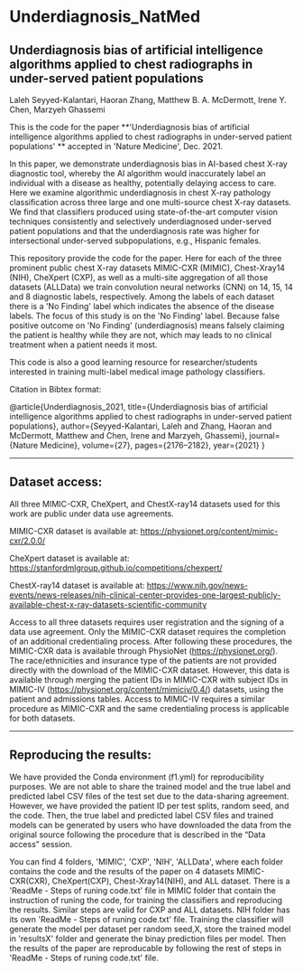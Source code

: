 # Underdiagnosis_NatMed

## Underdiagnosis bias of artificial intelligence algorithms applied to chest radiographs in under-served patient populations

Laleh Seyyed-Kalantari, Haoran Zhang, Matthew B. A. McDermott, Irene Y. Chen, Marzyeh Ghassemi 

This is the code for the paper **'Underdiagnosis bias of artificial intelligence algorithms applied to chest radiographs in under-served patient populations' ** accepted in 'Nature Medicine', Dec. 2021.

In this paper, we demonstrate underdiagnosis bias in AI-based chest X-ray diagnostic tool, whereby the AI algorithm would inaccurately label an individual with a disease as healthy, potentially delaying access to care. Here we examine algorithmic underdiagnosis in chest X-ray pathology classification across three large and one multi-source chest X-ray datasets. We find that classifiers produced using state-of-the-art computer vision techniques consistently and selectively underdiagnosed under-served patient populations and that the underdiagnosis rate was higher for intersectional under-served subpopulations, e.g., Hispanic females. 

This repository provide the code for the paper. Here for each of the three prominent public chest X-ray datasets MIMIC-CXR (MIMIC), Chest-Xray14 (NIH), CheXpert (CXP), as well as a multi-site aggregation of all those datasets (ALLData) we train convolution neural networks (CNN) on 14, 15, 14 and 8 diagnostic labels, respectively. Among the labels of each dataset there is a 'No Finding' label which indicates the absence of the disease labels. The focus of this study is on the 'No Finding' label. Because false positive outcome on 'No Finding' (underdiagnosis) means falsely claiming the patient is healthy while they are not, which may leads to no clinical treatment when a patient needs it most. 


This code is also a good learning resource for researcher/students interested in training multi-label medical image pathology classifiers.

Citation in Bibtex format:


@article{Underdiagnosis_2021,
  title={Underdiagnosis bias of artificial intelligence algorithms applied to chest radiographs in under-served patient populations},
  author={Seyyed-Kalantari, Laleh and Zhang, Haoran and McDermott, Matthew and Chen, Irene and Marzyeh, Ghassemi},
  journal={Nature Medicine},
  volume={27},
  pages={2176–2182},
  year={2021}
}

----------------------------------------------------------------------------------------------------------------------------
## Dataset access:
All three MIMIC-CXR, CheXpert, and ChestX-ray14 datasets used for this work are public under data use agreements. 

MIMIC-CXR dataset is available at: https://physionet.org/content/mimic-cxr/2.0.0/

CheXpert dataset is available at: https://stanfordmlgroup.github.io/competitions/chexpert/

ChestX-ray14 dataset is available at: https://www.nih.gov/news-events/news-releases/nih-clinical-center-provides-one-largest-publicly-available-chest-x-ray-datasets-scientific-community

Access to all three datasets requires user registration and the signing of a data use agreement. Only the MIMIC-CXR dataset requires the completion of an additional credentialing process. After following these procedures, the MIMIC-CXR data is available through PhysioNet (https://physionet.org/). The race/ethnicities and insurance type of the patients are not provided directly with the download of the MIMIC-CXR dataset. However, this data is available through merging the patient IDs in MIMIC-CXR with subject IDs in MIMIC-IV (https://physionet.org/content/mimiciv/0.4/) datasets, using the patient and admissions tables. Access to MIMIC-IV requires a similar procedure as MIMIC-CXR and the same credentialing process is applicable for both datasets. 

----------------------------------------------------------------------------------------------------------------------------
## Reproducing the results:
We have provided the Conda environment (f1.yml) for reproducibility purposes. We are not able to share the trained model and the true label and predicted label CSV files of the test set due to the data-sharing agreement. However, we have provided the patient ID per test splits, random seed, and the code. Then, the true label and predicted label CSV files and trained models can be generated by users who have downloaded the data from the original source following the procedure that is described in the “Data access” session.

You can find 4 folders, 'MIMIC', 'CXP', 'NIH', 'ALLData', where each folder contains the code and the results of the paper on 4 datasets MIMIC-CXR(CXR), CheXpert(CXP), Chest-Xray14(NIH), and ALL dataset. 
There is a 'ReadMe - Steps of runing code.txt' file in MIMIC folder that contain the instruction of runing the code, for training the classifiers and reproducing the results. Similar steps are valid for CXP and ALL datasets. NIH folder has its own 'ReadMe - Steps of runing code.txt' file. Training the classifier will generate the model per dataset per random seed,X, store the trained model in 'resultsX' folder and generate the binay prediction files per model. Then the results of the paper are reproducable by following the rest of steps in 'ReadMe - Steps of runing code.txt' file. 



